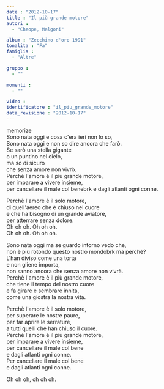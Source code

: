 ```yaml
---
date : "2012-10-17"
title : "Il più grande motore"
autori : 
  - "Cheope, Malgoni"

album : "Zecchino d'oro 1991"
tonalita : "Fa"
famiglia : 
  - "Altre"

gruppo : 
  - ""

momenti : 
  - ""

video : 
identificatore : "il_piu_grande_motore"
data_revisione : "2012-10-17"
---
```

  
  
  
  
  
  
  
memorize  
 Sono nata oggi e cosa c'era ieri non lo so,   
 Sono nata oggi e non so dire ancora che farò.   
 Se sarò una stella gigante  
 o un puntino nel cielo,   
ma so di sicuro  
che senza amore non vivrò.  
Perchè l'amore è il più grande motore,  
per imparare a vivere insieme,  
per cancellare il male col benebrk e dagli atlanti ogni conne.  
  
  
Perchè l'amore è il solo motore,  
di quell'aereo che è chiuso nel cuore  
e che ha bisogno di un grande aviatore,  
per atterrare senza dolore.  
Oh oh oh.  Oh oh oh.   
Oh oh oh.  Oh oh oh.    
  
  
 Sono nata oggi ma se guardo intorno vedo che,   
 non è più rotondo questo nostro mondobrk ma perchè?   
 L'han diviso come una torta  
 e non gliene importa,   
non sanno ancora che senza amore non vivrà.  
Perchè l'amore è il più grande motore,  
che tiene il tempo del nostro cuore  
e fa girare e sembrare innita,   
come una giostra la nostra vita.  
  
  
Perchè l'amore è il solo motore,  
per superare le nostre paure,  
per far aprire le serrature,  
a tutti quelli che han chiuso il cuore.  
Perchè l'amore è il più grande motore,  
per imparare a vivere insieme,   
per cancellare il male col bene  
e dagli atlanti ogni conne.  
Per cancellare il male col bene   
e dagli atlanti ogni conne.  
  
Oh oh oh,  oh oh oh.   
  

